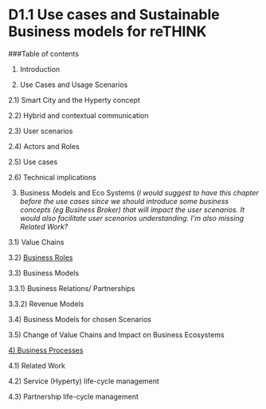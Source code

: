 # D1.1 Use cases and Sustainable Business models for reTHINK

###Table of contents

1)	Introduction 

2) Use Cases and Usage Scenarios

2.1)	Smart City and the Hyperty concept

2.2)	Hybrid and contextual communication

2.3)	User scenarios

2.4)	Actors and Roles

2.5)	Use cases 

2.6)	Technical implications 

3) Business Models and Eco Systems (_I would suggest to have this chapter before the use cases since we should introduce some business concepts (eg Business Broker) that will impact the user scenarios. It would also facilitate user scenarios understanding. I'm also missing Related Work?_

3.1) Value Chains

3.2) [Business Roles](business-models/business-roles.md)

3.3) Business Models

3.3.1) Business Relations/ Partnerships

3.3.2) Revenue Models

3.4) Business Models for chosen Scenarios

3.5) Change of Value Chains and Impact on Business Ecosystems

[4) Business Processes](business%20processes/business%20processes.md)

4.1) Related Work

4.2) Service (Hyperty) life-cycle management

4.3) Partnership life-cycle management

